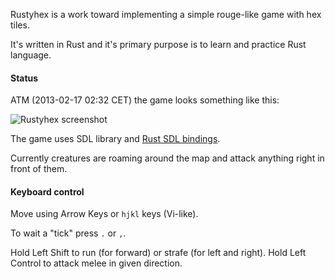Rustyhex is a work toward implementing a simple rouge-like game with hex tiles.

It's written in Rust and it's primary purpose is to learn and practice Rust
language.

#### Status

ATM (2013-02-17 02:32 CET) the game looks something like this:

![Rustyhex screenshot](http://i.imgur.com/C1EzHzU.png)

The game uses SDL library and [Rust SDL bindings][rust-sdl].

[rust-sdl]: https://github.com/brson/rust-sdl

Currently creatures are roaming around the map and attack anything right in
front of them.

#### Keyboard control

Move using Arrow Keys or `hjkl` keys (Vi-like).

To wait a "tick" press `.` or `,`.

Hold Left Shift to run (for forward) or strafe (for left and right). Hold Left
Control to attack melee in given direction.
